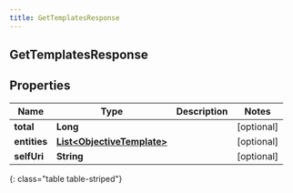 ```yaml
---
title: GetTemplatesResponse
---
```


## GetTemplatesResponse

## Properties

| Name         | Type                                                                           | Description | Notes      |
| ------------ | ------------------------------------------------------------------------------ | ----------- | ---------- |
| **total**    | <!----><!---->**Long**<!---->                                                  |             | [optional] |
| **entities** | <!----><!---->[**List&lt;ObjectiveTemplate&gt;**](ObjectiveTemplate.md)<!----> |             | [optional] |
| **selfUri**  | <!----><!---->**String**<!---->                                                |             | [optional] |

{: class="table table-striped"}
